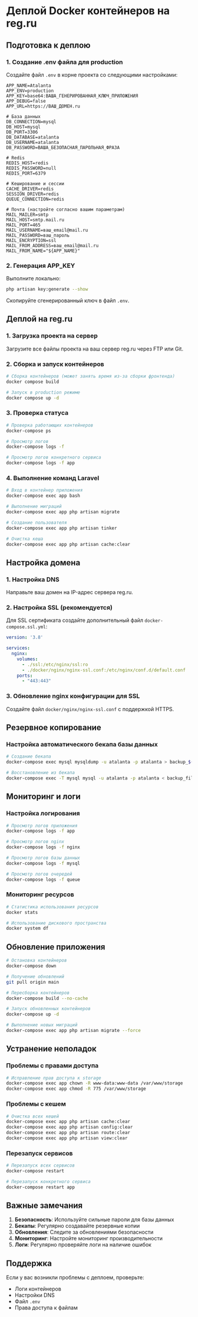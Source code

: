# Деплой Docker контейнеров на reg.ru

## Подготовка к деплою

### 1. Создание .env файла для production

Создайте файл `.env` в корне проекта со следующими настройками:

```env
APP_NAME=Atalanta
APP_ENV=production
APP_KEY=base64:ВАША_ГЕНЕРИРОВАННАЯ_КЛЮЧ_ПРИЛОЖЕНИЯ
APP_DEBUG=false
APP_URL=https://ВАШ_ДОМЕН.ru

# База данных
DB_CONNECTION=mysql
DB_HOST=mysql
DB_PORT=3306
DB_DATABASE=atalanta
DB_USERNAME=atalanta
DB_PASSWORD=ВАША_БЕЗОПАСНАЯ_ПАРОЛЬНАЯ_ФРАЗА

# Redis
REDIS_HOST=redis
REDIS_PASSWORD=null
REDIS_PORT=6379

# Кеширование и сессии
CACHE_DRIVER=redis
SESSION_DRIVER=redis
QUEUE_CONNECTION=redis

# Почта (настройте согласно вашим параметрам)
MAIL_MAILER=smtp
MAIL_HOST=smtp.mail.ru
MAIL_PORT=465
MAIL_USERNAME=ваш_email@mail.ru
MAIL_PASSWORD=ваш_пароль
MAIL_ENCRYPTION=ssl
MAIL_FROM_ADDRESS=ваш_email@mail.ru
MAIL_FROM_NAME="${APP_NAME}"
```

### 2. Генерация APP_KEY

Выполните локально:
```bash
php artisan key:generate --show
```

Скопируйте сгенерированный ключ в файл `.env`.

## Деплой на reg.ru

### 1. Загрузка проекта на сервер

Загрузите все файлы проекта на ваш сервер reg.ru через FTP или Git.

### 2. Сборка и запуск контейнеров

```bash
# Сборка контейнеров (может занять время из-за сборки фронтенда)
docker compose build

# Запуск в production режиме
docker compose up -d
```

### 3. Проверка статуса

```bash
# Проверка работающих контейнеров
docker-compose ps

# Просмотр логов
docker-compose logs -f

# Просмотр логов конкретного сервиса
docker-compose logs -f app
```

### 4. Выполнение команд Laravel

```bash
# Вход в контейнер приложения
docker-compose exec app bash

# Выполнение миграций
docker-compose exec app php artisan migrate

# Создание пользователя
docker-compose exec app php artisan tinker

# Очистка кеша
docker-compose exec app php artisan cache:clear
```

## Настройка домена

### 1. Настройка DNS

Направьте ваш домен на IP-адрес сервера reg.ru.

### 2. Настройка SSL (рекомендуется)

Для SSL сертификата создайте дополнительный файл `docker-compose.ssl.yml`:

```yaml
version: '3.8'

services:
  nginx:
    volumes:
      - ./ssl:/etc/nginx/ssl:ro
      - ./docker/nginx/nginx-ssl.conf:/etc/nginx/conf.d/default.conf
    ports:
      - "443:443"
```

### 3. Обновление nginx конфигурации для SSL

Создайте файл `docker/nginx/nginx-ssl.conf` с поддержкой HTTPS.

## Резервное копирование

### Настройка автоматического бекапа базы данных

```bash
# Создание бекапа
docker-compose exec mysql mysqldump -u atalanta -p atalanta > backup_$(date +%Y%m%d_%H%M%S).sql

# Восстановление из бекапа
docker-compose exec -T mysql mysql -u atalanta -p atalanta < backup_file.sql
```

## Мониторинг и логи

### Настройка логирования

```bash
# Просмотр логов приложения
docker-compose logs -f app

# Просмотр логов nginx
docker-compose logs -f nginx

# Просмотр логов базы данных
docker-compose logs -f mysql

# Просмотр логов очередей
docker-compose logs -f queue
```

### Мониторинг ресурсов

```bash
# Статистика использования ресурсов
docker stats

# Использование дискового пространства
docker system df
```

## Обновление приложения

```bash
# Остановка контейнеров
docker-compose down

# Получение обновлений
git pull origin main

# Пересборка контейнеров
docker-compose build --no-cache

# Запуск обновленных контейнеров
docker-compose up -d

# Выполнение новых миграций
docker-compose exec app php artisan migrate --force
```

## Устранение неполадок

### Проблемы с правами доступа

```bash
# Исправление прав доступа к storage
docker-compose exec app chown -R www-data:www-data /var/www/storage
docker-compose exec app chmod -R 775 /var/www/storage
```

### Проблемы с кешем

```bash
# Очистка всех кешей
docker-compose exec app php artisan cache:clear
docker-compose exec app php artisan config:clear
docker-compose exec app php artisan route:clear
docker-compose exec app php artisan view:clear
```

### Перезапуск сервисов

```bash
# Перезапуск всех сервисов
docker-compose restart

# Перезапуск конкретного сервиса
docker-compose restart app
```

## Важные замечания

1. **Безопасность**: Используйте сильные пароли для базы данных
2. **Бекапы**: Регулярно создавайте резервные копии
3. **Обновления**: Следите за обновлениями безопасности
4. **Мониторинг**: Настройте мониторинг производительности
5. **Логи**: Регулярно проверяйте логи на наличие ошибок

## Поддержка

Если у вас возникли проблемы с деплоем, проверьте:
- Логи контейнеров
- Настройки DNS
- Файл `.env`
- Права доступа к файлам 